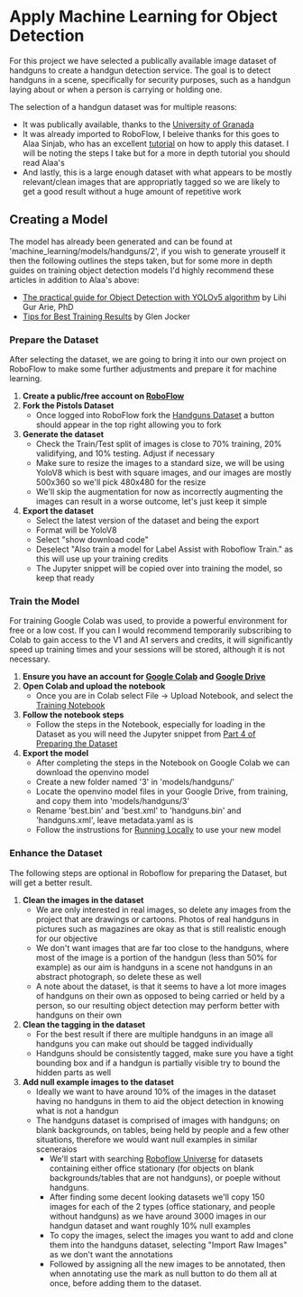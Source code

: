 # Apply Machine Learning for Object Detection

For this project we have selected a publically available image dataset of handguns to create a handgun detection service. The goal is to detect handguns in a scene, specifically for security purposes, such as a handgun laying about or when a person is carrying or holding one.

The selection of a handgun dataset was for multiple reasons:

- It was publically available, thanks to the [University of Granada](https://sci2s.ugr.es/weapons-detection#Public%20datasets)
- It was already imported to RoboFlow, I beleive thanks for this goes to Alaa Sinjab, who has an excellent [tutorial](https://towardsdatascience.com/detailed-tutorial-build-your-custom-real-time-object-detector-5ade1017fd2d) on how to apply this dataset. I will be noting the steps I take but for a more in depth tutorial you should read Alaa's
- And lastly, this is a large enough dataset with what appears to be mostly relevant/clean images that are appropriatly tagged so we are likely to get a good result without a huge amount of repetitive work

## Creating a Model

The model has already been generated and can be found at 'machine_learning/models/handguns/2', if you wish to generate yrouself it then the following outlines the steps taken, but for some more in depth guides on training object detection models I'd highly recommend these articles in addition to Alaa's above:

- [The practical guide for Object Detection with YOLOv5 algorithm](https://towardsdatascience.com/the-practical-guide-for-object-detection-with-yolov5-algorithm-74c04aac4843) by Lihi Gur Arie, PhD
- [Tips for Best Training Results](https://github.com/ultralytics/yolov5/wiki/Tips-for-Best-Training-Results) by Glen Jocker

### Prepare the Dataset

After selecting the dataset, we are going to bring it into our own project on RoboFlow to make some further adjustments and prepare it for machine learning.

1. **Create a public/free account on [RoboFlow](https://roboflow.com/)**
2. **Fork the Pistols Dataset**
    - Once logged into RoboFlow fork the [Handguns Dataset](https://public.roboflow.com/object-detection/pistols) a button should appear in the top right allowing you to fork
3. **Generate the dataset**
    - Check the Train/Test split of images is close to 70% training, 20% validifying, and 10% testing. Adjust if necessary
    - Make sure to resize the images to a standard size, we will be using YoloV8 which is best with square images, and our images are mostly 500x360 so we'll pick 480x480 for the resize
    - We'll skip the augmentation for now as incorrectly augmenting the images can result in a worse outcome, let's just keep it simple
4. **Export the dataset**
    - Select the latest version of the dataset and being the export
    - Format will be YoloV8
    - Select "show download code"
    - Deselect "Also train a model for Label Assist with Roboflow Train." as this will use up your training credits
    - The Jupyter snippet will be copied over into training the model, so keep that ready

### Train the Model

For training Google Colab was used, to provide a powerful environment for free or a low cost. If you can I would recommend temporarily subscribing to Colab to gain access to the V1 and A1 servers and credits, it will significantly speed up training times and your sessions will be stored, although it is not necessary.

1. **Ensure you have an account for [Google Colab](https://colab.google/) and [Google Drive](https://www.google.com/drive/)**
2. **Open Colab and upload the notebook**
    - Once you are in Colab select File -> Upload Notebook, and select the [Training Notebook](handgun_detection_yolov8_training.ipynb)
3. **Follow the notebook steps**
    - Follow the steps in the Notebook, especially for loading in the Dataset as you will need the Jupyter snippet from [Part 4 of Preparing the Dataset](#prepare-the-dataset)
4. **Export the model**
    - After completing the steps in the Notebook on Google Colab we can download the openvino model
    - Create a new folder named '3' in 'models/handguns/'
    - Locate the openvino model files in your Google Drive, from training, and copy them into 'models/handguns/3'
    - Rename 'best.bin' and 'best.xml' to 'handguns.bin' and 'handguns.xml', leave metadata.yaml as is
    - Follow the instrustions for [Running Locally](../README.md#running-locally) to use your new model

### Enhance the Dataset

The following steps are optional in Roboflow for preparing the Dataset, but will get a better result.

1. **Clean the images in the dataset**
    - We are only interested in real images, so delete any images from the project that are drawings or cartoons. Photos of real handguns in pictures such as magazines are okay as that is still realistic enough for our objective
    - We don't want images that are far too close to the handguns, where most of the image is a portion of the handgun (less than 50% for example) as our aim is handguns in a scene not handguns in an abstract photograph, so delete these as well
    - A note about the dataset, is that it seems to have a lot more images of handguns on their own as opposed to being carried or held by a person, so our resulting object detection may perform better with handguns on their own
2. **Clean the tagging in the dataset**
    - For the best result if there are multiple handguns in an image all handguns you can make out should be tagged individually
    - Handguns should be consistently tagged, make sure you have a tight bounding box and if a handgun is partially visible try to bound the hidden parts as well
3. **Add null example images to the dataset**
    - Ideally we want to have around 10% of the images in the dataset having no handguns in them to aid the object detection in knowing what is not a handgun
    - The handguns dataset is comprised of images with handguns; on blank backgrounds, on tables, being held by people and a few other situations, therefore we would want null examples in similar sceneraios
        - We'll start with searching [Roboflow Universe](https://universe.roboflow.com/) for datasets containing either office stationary (for objects on blank backgrounds/tables that are not handguns), or poeple without handguns.
        - After finding some decent looking datasets we'll copy 150 images for each of the 2 types (office stationary, and people without handguns) as we have around 3000 images in our handgun dataset and want roughly 10% null examples
        - To copy the images, select the images you want to add and clone them into the handguns dataset, selecting "Import Raw Images" as we don't want the annotations
        - Followed by assigning all the new images to be annotated, then when annotating use the mark as null button to do them all at once, before adding them to the dataset.

